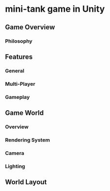 # mini-tank game in Unity

## Game Overview

### Philosophy





## Features

### General

### Multi-Player

### Gameplay





## Game World

### Overview

### Rendering System

### Camera

### Lighting





## World Layout
